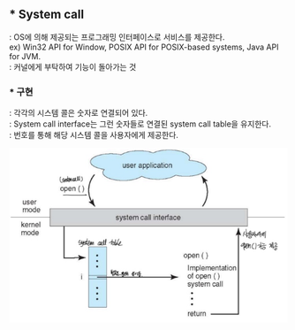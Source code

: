 ## * System call
: OS에 의해 제공되는 프로그래밍 인터페이스로 서비스를 제공한다.  
ex) Win32 API for Window, POSIX API for POSIX-based systems, Java API for JVM.  
: 커널에게 부탁하여 기능이 돌아가는 것  

### * 구현
: 각각의 시스템 콜은 숫자로 연결되어 있다.  
: System call interface는 그런 숫자들로 연결된 system call table을 유지한다.  
: 번호를 통해 해당 시스템 콜을 사용자에게 제공한다.

<img src="../image/systemcall.jpg">